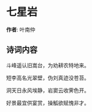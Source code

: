 # 七星岩

**作者**: 叶南仲

## 诗词内容

斗峰遥认旧嵩台，为劝耕农特地来。

短李高名光翠壁，伪刘真迹没苍苔。

洞天日永风埃静，岩窦云收霁色开。

好景最宜供宴赏，操觚欲赋愧非才。

